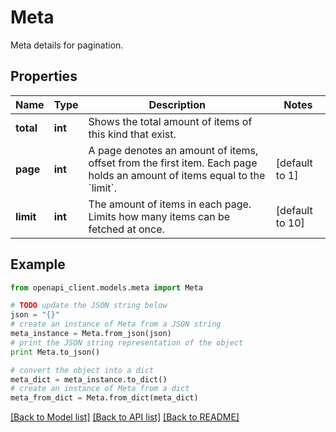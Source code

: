 # Meta

Meta details for pagination.

## Properties
Name | Type | Description | Notes
------------ | ------------- | ------------- | -------------
**total** | **int** | Shows the total amount of items of this kind that exist. | 
**page** | **int** | A page denotes an amount of items, offset from the first item. Each page holds an amount of items equal to the &#x60;limit&#x60;. | [default to 1]
**limit** | **int** | The amount of items in each page. Limits how many items can be fetched at once. | [default to 10]

## Example

```python
from openapi_client.models.meta import Meta

# TODO update the JSON string below
json = "{}"
# create an instance of Meta from a JSON string
meta_instance = Meta.from_json(json)
# print the JSON string representation of the object
print Meta.to_json()

# convert the object into a dict
meta_dict = meta_instance.to_dict()
# create an instance of Meta from a dict
meta_from_dict = Meta.from_dict(meta_dict)
```
[[Back to Model list]](../README.md#documentation-for-models) [[Back to API list]](../README.md#documentation-for-api-endpoints) [[Back to README]](../README.md)


